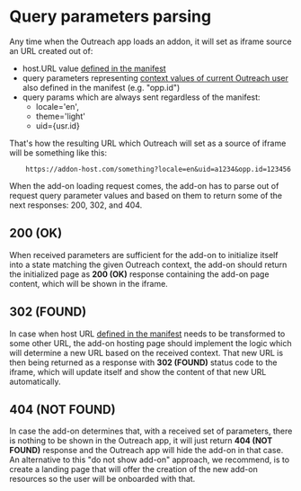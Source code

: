 # Query parameters parsing

Any time when the Outreach app loads an addon, it will set as iframe source an URL created out of:

- host.URL value [defined in the manifest](manifest.md#url)
- query parameters representing [context values of current Outreach user](manifest.md#context) also defined in the manifest (e.g. "opp.id")
- query params which are always sent regardless of the manifest:
  - locale='en',
  - theme='light'
  - uid={usr.id}

That's how the resulting URL which Outreach will set as a source of iframe will be something like this:

```http
    https://addon-host.com/something?locale=en&uid=a1234&opp.id=123456
```

When the add-on loading request comes, the add-on has to parse out of request query parameter values and based on them to return some of the next responses: 200, 302, and 404.

## 200 (OK)

When received parameters are sufficient for the add-on to initialize itself into a state matching the given Outreach context, the add-on should return the initialized page as **200 (OK)** response containing the add-on page content, which will be shown in the iframe.

## 302 (FOUND)

In case when host URL [defined in the manifest](manifest.md#url) needs to be transformed to some other URL, the add-on hosting page should implement the logic which will determine a new URL based on the received context. That new URL is then being returned as a response with **302 (FOUND)** status code to the iframe, which will update itself and show the content of that new URL automatically.

## 404 (NOT FOUND)

In case the add-on determines that, with a received set of parameters, there is nothing to be shown in the Outreach app, it will just return **404 (NOT FOUND)** response and the Outreach app will hide the add-on in that case. 
An alternative to this "do not show add-on" approach, we recommend, is to create a landing page that will offer the creation of the new add-on resources so the user will be onboarded with that.